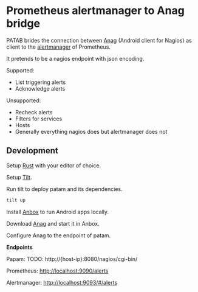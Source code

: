 # Prometheus alertmanager to Anag bridge

PATAB brides the connection between [Anag](https://damien.degois.info/android/aNag/) (Android client for Nagios) as client to the [alertmanager](https://prometheus.io/docs/alerting/latest/alertmanager/) of Prometheus.

It pretends to be a nagios endpoint with json encoding.

Supported:
- List triggering alerts
- Acknowledge alerts

Unsupported:
- Recheck alerts
- Filters for services
- Hosts
- Generally everything nagios does but alertmanager does not

## Development

Setup [Rust](https://rustup.rs/) with your editor of choice.

Setup [Tilt](https://docs.tilt.dev/install.html).

Run tilt to deploy patam and its dependencies.
``` bash
tilt up
```

Install [Anbox](https://docs.anbox.io/userguide/install.html) to run Android apps locally.

Download [Anag](https://apkpure.com/de/anag/info.degois.damien.android.aNag) and start it in Anbox.

Configure Anag to the endpoint of patam.

__Endpoints__

Papam: TODO: http://{host-ip}:8080/nagios/cgi-bin/

Prometheus: [http://localhost:9090/alerts](http://localhost:9090/alerts)

Alertmanager: [http://localhost:9093/#/alerts](http://localhost:9093/#/alerts)
